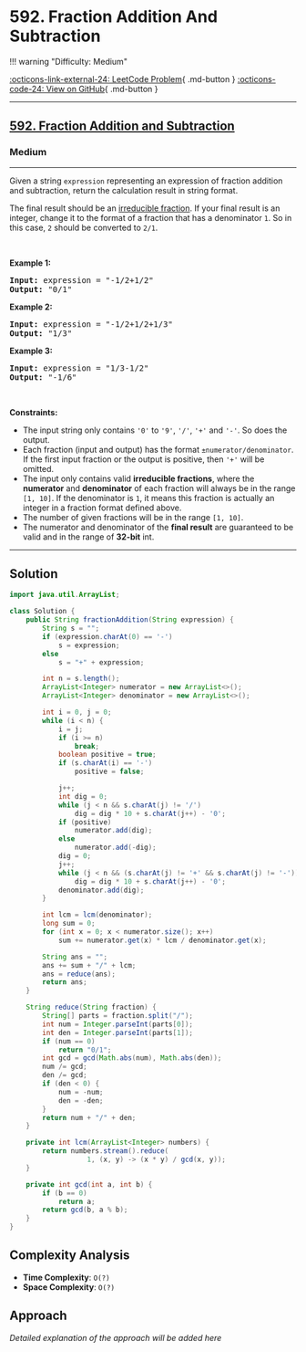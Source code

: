 # 592. Fraction Addition And Subtraction

!!! warning "Difficulty: Medium"

[:octicons-link-external-24: LeetCode Problem](https://leetcode.com/problems/fraction-addition-and-subtraction/){ .md-button }
[:octicons-code-24: View on GitHub](https://github.com/RAJ8664/Leetcode/tree/master/0592-fraction-addition-and-subtraction){ .md-button }

---

<h2><a href="https://leetcode.com/problems/fraction-addition-and-subtraction">592. Fraction Addition and Subtraction</a></h2><h3>Medium</h3><hr><p>Given a string <code>expression</code> representing an expression of fraction addition and subtraction, return the calculation result in string format.</p>

<p>The final result should be an <a href="https://en.wikipedia.org/wiki/Irreducible_fraction" target="_blank">irreducible fraction</a>. If your final result is an integer, change it to the format of a fraction that has a denominator <code>1</code>. So in this case, <code>2</code> should be converted to <code>2/1</code>.</p>

<p>&nbsp;</p>
<p><strong class="example">Example 1:</strong></p>

<pre>
<strong>Input:</strong> expression = &quot;-1/2+1/2&quot;
<strong>Output:</strong> &quot;0/1&quot;
</pre>

<p><strong class="example">Example 2:</strong></p>

<pre>
<strong>Input:</strong> expression = &quot;-1/2+1/2+1/3&quot;
<strong>Output:</strong> &quot;1/3&quot;
</pre>

<p><strong class="example">Example 3:</strong></p>

<pre>
<strong>Input:</strong> expression = &quot;1/3-1/2&quot;
<strong>Output:</strong> &quot;-1/6&quot;
</pre>

<p>&nbsp;</p>
<p><strong>Constraints:</strong></p>

<ul>
	<li>The input string only contains <code>&#39;0&#39;</code> to <code>&#39;9&#39;</code>, <code>&#39;/&#39;</code>, <code>&#39;+&#39;</code> and <code>&#39;-&#39;</code>. So does the output.</li>
	<li>Each fraction (input and output) has the format <code>&plusmn;numerator/denominator</code>. If the first input fraction or the output is positive, then <code>&#39;+&#39;</code> will be omitted.</li>
	<li>The input only contains valid <strong>irreducible fractions</strong>, where the <strong>numerator</strong> and <strong>denominator</strong> of each fraction will always be in the range <code>[1, 10]</code>. If the denominator is <code>1</code>, it means this fraction is actually an integer in a fraction format defined above.</li>
	<li>The number of given fractions will be in the range <code>[1, 10]</code>.</li>
	<li>The numerator and denominator of the <strong>final result</strong> are guaranteed to be valid and in the range of <strong>32-bit</strong> int.</li>
</ul>


---

## Solution

```java
import java.util.ArrayList;

class Solution {
    public String fractionAddition(String expression) {
        String s = "";
        if (expression.charAt(0) == '-')
            s = expression;
        else
            s = "+" + expression;

        int n = s.length();
        ArrayList<Integer> numerator = new ArrayList<>();
        ArrayList<Integer> denominator = new ArrayList<>();

        int i = 0, j = 0;
        while (i < n) {
            i = j;
            if (i >= n)
                break;
            boolean positive = true;
            if (s.charAt(i) == '-')
                positive = false;

            j++;
            int dig = 0;
            while (j < n && s.charAt(j) != '/')
                dig = dig * 10 + s.charAt(j++) - '0';
            if (positive)
                numerator.add(dig);
            else
                numerator.add(-dig);
            dig = 0;
            j++;
            while (j < n && (s.charAt(j) != '+' && s.charAt(j) != '-'))
                dig = dig * 10 + s.charAt(j++) - '0';
            denominator.add(dig);
        }

        int lcm = lcm(denominator);
        long sum = 0;
        for (int x = 0; x < numerator.size(); x++)
            sum += numerator.get(x) * lcm / denominator.get(x);

        String ans = "";
        ans += sum + "/" + lcm;
        ans = reduce(ans);
        return ans;
    }

    String reduce(String fraction) {
        String[] parts = fraction.split("/");
        int num = Integer.parseInt(parts[0]);
        int den = Integer.parseInt(parts[1]);
        if (num == 0)
            return "0/1";
        int gcd = gcd(Math.abs(num), Math.abs(den));
        num /= gcd;
        den /= gcd;
        if (den < 0) {
            num = -num;
            den = -den;
        }
        return num + "/" + den;
    }

    private int lcm(ArrayList<Integer> numbers) {
        return numbers.stream().reduce(
                   1, (x, y) -> (x * y) / gcd(x, y));
    }

    private int gcd(int a, int b) {
        if (b == 0)
            return a;
        return gcd(b, a % b);
    }
}
```

## Complexity Analysis

- **Time Complexity**: `O(?)`
- **Space Complexity**: `O(?)`

## Approach

*Detailed explanation of the approach will be added here*

